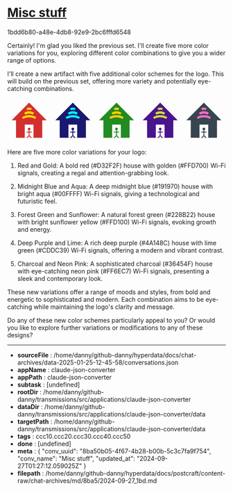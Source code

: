 # [Misc stuff](https://claude.ai/chat/8ba50b05-4f67-4b28-b00b-5c3c7fa9f754)

1bdd6b80-a48e-4db8-92e9-2bc6fffd6548

 Certainly! I'm glad you liked the previous set. I'll create five more color variations for you, exploring different color combinations to give you a wider range of options.

<antThinking>I'll create a new artifact with five additional color schemes for the logo. This will build on the previous set, offering more variety and potentially eye-catching combinations.</antThinking>

<antArtifact identifier="self-hosted-content-logo-color-variations-2" type="image/svg+xml" title="Self-Hosted Content Campaign Logo Additional Color Variations">
<svg xmlns="http://www.w3.org/2000/svg" viewBox="0 0 500 100">
  <!-- Red and Gold -->
  <g transform="translate(0,0)">
    <path d="M10 50 L50 10 L90 50 L80 50 L80 90 H20 V50 Z" fill="#D32F2F"/>
    <rect x="40" y="60" width="20" height="30" fill="#FFFFFF"/>
    <path d="M35 45 A30 30 0 0 1 65 45" fill="none" stroke="#FFD700" stroke-width="5"/>
    <path d="M40 35 A20 20 0 0 1 60 35" fill="none" stroke="#FFD700" stroke-width="5"/>
    <path d="M45 25 A10 10 0 0 1 55 25" fill="none" stroke="#FFD700" stroke-width="5"/>
    <circle cx="50" cy="70" r="3" fill="#D32F2F"/>
    <line x1="50" y1="73" x2="50" y2="85" stroke="#D32F2F" stroke-width="2"/>
    <line x1="44" y1="77" x2="56" y2="77" stroke="#D32F2F" stroke-width="2"/>
    <line x1="50" y1="85" x2="45" y2="90" stroke="#D32F2F" stroke-width="2"/>
    <line x1="50" y1="85" x2="55" y2="90" stroke="#D32F2F" stroke-width="2"/>
  </g>
  
  <!-- Midnight Blue and Aqua -->
  <g transform="translate(100,0)">
    <path d="M10 50 L50 10 L90 50 L80 50 L80 90 H20 V50 Z" fill="#191970"/>
    <rect x="40" y="60" width="20" height="30" fill="#FFFFFF"/>
    <path d="M35 45 A30 30 0 0 1 65 45" fill="none" stroke="#00FFFF" stroke-width="5"/>
    <path d="M40 35 A20 20 0 0 1 60 35" fill="none" stroke="#00FFFF" stroke-width="5"/>
    <path d="M45 25 A10 10 0 0 1 55 25" fill="none" stroke="#00FFFF" stroke-width="5"/>
    <circle cx="50" cy="70" r="3" fill="#191970"/>
    <line x1="50" y1="73" x2="50" y2="85" stroke="#191970" stroke-width="2"/>
    <line x1="44" y1="77" x2="56" y2="77" stroke="#191970" stroke-width="2"/>
    <line x1="50" y1="85" x2="45" y2="90" stroke="#191970" stroke-width="2"/>
    <line x1="50" y1="85" x2="55" y2="90" stroke="#191970" stroke-width="2"/>
  </g>

  <!-- Forest Green and Sunflower -->
  <g transform="translate(200,0)">
    <path d="M10 50 L50 10 L90 50 L80 50 L80 90 H20 V50 Z" fill="#228B22"/>
    <rect x="40" y="60" width="20" height="30" fill="#FFFFFF"/>
    <path d="M35 45 A30 30 0 0 1 65 45" fill="none" stroke="#FFD100" stroke-width="5"/>
    <path d="M40 35 A20 20 0 0 1 60 35" fill="none" stroke="#FFD100" stroke-width="5"/>
    <path d="M45 25 A10 10 0 0 1 55 25" fill="none" stroke="#FFD100" stroke-width="5"/>
    <circle cx="50" cy="70" r="3" fill="#228B22"/>
    <line x1="50" y1="73" x2="50" y2="85" stroke="#228B22" stroke-width="2"/>
    <line x1="44" y1="77" x2="56" y2="77" stroke="#228B22" stroke-width="2"/>
    <line x1="50" y1="85" x2="45" y2="90" stroke="#228B22" stroke-width="2"/>
    <line x1="50" y1="85" x2="55" y2="90" stroke="#228B22" stroke-width="2"/>
  </g>

  <!-- Deep Purple and Lime -->
  <g transform="translate(300,0)">
    <path d="M10 50 L50 10 L90 50 L80 50 L80 90 H20 V50 Z" fill="#4A148C"/>
    <rect x="40" y="60" width="20" height="30" fill="#FFFFFF"/>
    <path d="M35 45 A30 30 0 0 1 65 45" fill="none" stroke="#CDDC39" stroke-width="5"/>
    <path d="M40 35 A20 20 0 0 1 60 35" fill="none" stroke="#CDDC39" stroke-width="5"/>
    <path d="M45 25 A10 10 0 0 1 55 25" fill="none" stroke="#CDDC39" stroke-width="5"/>
    <circle cx="50" cy="70" r="3" fill="#4A148C"/>
    <line x1="50" y1="73" x2="50" y2="85" stroke="#4A148C" stroke-width="2"/>
    <line x1="44" y1="77" x2="56" y2="77" stroke="#4A148C" stroke-width="2"/>
    <line x1="50" y1="85" x2="45" y2="90" stroke="#4A148C" stroke-width="2"/>
    <line x1="50" y1="85" x2="55" y2="90" stroke="#4A148C" stroke-width="2"/>
  </g>

  <!-- Charcoal and Neon Pink -->
  <g transform="translate(400,0)">
    <path d="M10 50 L50 10 L90 50 L80 50 L80 90 H20 V50 Z" fill="#36454F"/>
    <rect x="40" y="60" width="20" height="30" fill="#FFFFFF"/>
    <path d="M35 45 A30 30 0 0 1 65 45" fill="none" stroke="#FF6EC7" stroke-width="5"/>
    <path d="M40 35 A20 20 0 0 1 60 35" fill="none" stroke="#FF6EC7" stroke-width="5"/>
    <path d="M45 25 A10 10 0 0 1 55 25" fill="none" stroke="#FF6EC7" stroke-width="5"/>
    <circle cx="50" cy="70" r="3" fill="#36454F"/>
    <line x1="50" y1="73" x2="50" y2="85" stroke="#36454F" stroke-width="2"/>
    <line x1="44" y1="77" x2="56" y2="77" stroke="#36454F" stroke-width="2"/>
    <line x1="50" y1="85" x2="45" y2="90" stroke="#36454F" stroke-width="2"/>
    <line x1="50" y1="85" x2="55" y2="90" stroke="#36454F" stroke-width="2"/>
  </g>
</svg>
</antArtifact>

Here are five more color variations for your logo:

1. Red and Gold: A bold red (#D32F2F) house with golden (#FFD700) Wi-Fi signals, creating a regal and attention-grabbing look.

2. Midnight Blue and Aqua: A deep midnight blue (#191970) house with bright aqua (#00FFFF) Wi-Fi signals, giving a technological and futuristic feel.

3. Forest Green and Sunflower: A natural forest green (#228B22) house with bright sunflower yellow (#FFD100) Wi-Fi signals, evoking growth and energy.

4. Deep Purple and Lime: A rich deep purple (#4A148C) house with lime green (#CDDC39) Wi-Fi signals, offering a modern and vibrant contrast.

5. Charcoal and Neon Pink: A sophisticated charcoal (#36454F) house with eye-catching neon pink (#FF6EC7) Wi-Fi signals, presenting a sleek and contemporary look.

These new variations offer a range of moods and styles, from bold and energetic to sophisticated and modern. Each combination aims to be eye-catching while maintaining the logo's clarity and message.

Do any of these new color schemes particularly appeal to you? Or would you like to explore further variations or modifications to any of these designs?

---

* **sourceFile** : /home/danny/github-danny/hyperdata/docs/chat-archives/data-2025-01-25-12-45-58/conversations.json
* **appName** : claude-json-converter
* **appPath** : claude-json-converter
* **subtask** : [undefined]
* **rootDir** : /home/danny/github-danny/transmissions/src/applications/claude-json-converter
* **dataDir** : /home/danny/github-danny/transmissions/src/applications/claude-json-converter/data
* **targetPath** : /home/danny/github-danny/transmissions/src/applications/claude-json-converter/data
* **tags** : ccc10.ccc20.ccc30.ccc40.ccc50
* **done** : [undefined]
* **meta** : {
  "conv_uuid": "8ba50b05-4f67-4b28-b00b-5c3c7fa9f754",
  "conv_name": "Misc stuff",
  "updated_at": "2024-09-27T01:27:12.059025Z"
}
* **filepath** : /home/danny/github-danny/hyperdata/docs/postcraft/content-raw/chat-archives/md/8ba5/2024-09-27_1bd.md